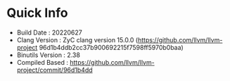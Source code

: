 # Quick Info
* Build Date : 20220627
* Clang Version : ZyC clang version 15.0.0 (https://github.com/llvm/llvm-project 96d1b4ddb2cc37b900692215f7598ff5970b0baa)
* Binutils Version : 2.38
* Compiled Based : https://github.com/llvm/llvm-project/commit/96d1b4dd

